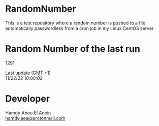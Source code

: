 # RandomNumber    
This is a test repository where a random number is pushed to a file automatically passwordless from a cron job in my Linux CentOS server    
# Random Number of the last run   
1291
      
Last update (GMT +1)    
11/22/22 10:00:02
# Developer    
Hamdy Abou El Anein   
hamdy.aea@protonmail.com
